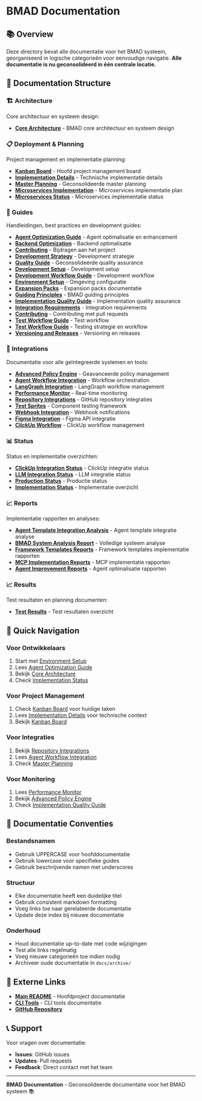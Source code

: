 # BMAD Documentation

## 📚 Overview

Deze directory bevat alle documentatie voor het BMAD systeem, georganiseerd in logische categorieën voor eenvoudige navigatie. **Alle documentatie is nu geconsolideerd in één centrale locatie.**

## 📁 Documentation Structure

### **🏗️ Architecture**
Core architectuur en systeem design:

- **[Core Architecture](architecture/core-architecture.md)** - BMAD core architectuur en systeem design

### **📋 Deployment & Planning**
Project management en implementatie planning:

- **[Kanban Board](deployment/KANBAN_BOARD.md)** - Hoofd project management board
- **[Implementation Details](deployment/IMPLEMENTATION_DETAILS.md)** - Technische implementatie details
- **[Master Planning](deployment/BMAD_MASTER_PLANNING.md)** - Geconsolideerde master planning
- **[Microservices Implementation](deployment/MICROSERVICES_IMPLEMENTATION_PLAN.md)** - Microservices implementatie plan
- **[Microservices Status](deployment/MICROSERVICES_IMPLEMENTATION_STATUS.md)** - Microservices implementatie status

### **📖 Guides**
Handleidingen, best practices en development guides:

- **[Agent Optimization Guide](guides/agent-optimization-guide.md)** - Agent optimalisatie en enhancement
- **[Backend Optimization](guides/BACKEND_OPTIMIZATION_README.md)** - Backend optimalisatie
- **[Contributing](guides/CONTRIBUTING.md)** - Bijdragen aan het project
- **[Development Strategy](guides/DEVELOPMENT_STRATEGY.md)** - Development strategie
- **[Quality Guide](guides/QUALITY_GUIDE.md)** - Geconsolideerde quality assurance
- **[Development Setup](guides/DEVELOPMENT_SETUP.md)** - Development setup
- **[Development Workflow Guide](guides/DEVELOPMENT_WORKFLOW_GUIDE.md)** - Development workflow
- **[Environment Setup](guides/ENVIRONMENT_SETUP.md)** - Omgeving configuratie
- **[Expansion Packs](guides/expansion-packs.md)** - Expansion packs documentatie
- **[Guiding Principles](guides/GUIDING-PRINCIPLES.md)** - BMAD guiding principles
- **[Implementation Quality Guide](guides/IMPLEMENTATION_QUALITY_GUIDE.md)** - Implementation quality assurance
- **[Integration Requirements](guides/INTEGRATION_REQUIREMENTS.md)** - Integration requirements
- **[Contributing](guides/CONTRIBUTING.md)** - Contributing met pull requests
- **[Test Workflow Guide](guides/TEST_WORKFLOW_GUIDE.md)** - Test workflow
- **[Test Workflow Guide](guides/TEST_WORKFLOW_GUIDE.md)** - Testing strategie en workflow
- **[Versioning and Releases](guides/VERSIONING_AND_RELEASES.md)** - Versioning en releases

### **🔗 Integrations**
Documentatie voor alle geïntegreerde systemen en tools:

- **[Advanced Policy Engine](integrations/ADVANCED_POLICY_ENGINE_README.md)** - Geavanceerde policy management
- **[Agent Workflow Integration](integrations/AGENT_WORKFLOW_INTEGRATION_README.md)** - Workflow orchestration
- **[LangGraph Integration](integrations/LANGGRAPH_INTEGRATION_README.md)** - LangGraph workflow management
- **[Performance Monitor](integrations/PERFORMANCE_MONITOR_INTEGRATION_README.md)** - Real-time monitoring
- **[Repository Integrations](integrations/REPOSITORY_INTEGRATIONS_README.md)** - GitHub repository integraties
- **[Test Sprites](integrations/TEST_SPRITES_INTEGRATION_README.md)** - Component testing framework
- **[Webhook Integration](integrations/WEBHOOK_INTEGRATION_README.md)** - Webhook notifications
- **[Figma Integration](integrations/FIGMA_INTEGRATION_README.md)** - Figma API integratie
- **[ClickUp Workflow](integrations/BMAD_CLICKUP_WORKFLOW_README.md)** - ClickUp workflow management

### **📊 Status**
Status en implementatie overzichten:

- **[ClickUp Integration Status](status/CLICKUP_INTEGRATION_STATUS.md)** - ClickUp integratie status
- **[LLM Integration Status](status/LLM_INTEGRATION_STATUS.md)** - LLM integratie status
- **[Production Status](status/PRODUCTION_STATUS.md)** - Productie status
- **[Implementation Status](status/IMPLEMENTATION_STATUS.md)** - Implementatie overzicht

### **📈 Reports**
Implementatie rapporten en analyses:

- **[Agent Template Integration Analysis](reports/AGENT_TEMPLATE_INTEGRATION_ANALYSIS.md)** - Agent template integratie analyse
- **[BMAD System Analysis Report](reports/BMAD_SYSTEM_ANALYSIS_REPORT.md)** - Volledige systeem analyse
- **[Framework Templates Reports](reports/)** - Framework templates implementatie rapporten
- **[MCP Implementation Reports](reports/)** - MCP implementatie rapporten
- **[Agent Improvement Reports](reports/agent-improvements/)** - Agent optimalisatie rapporten

### **📈 Results**
Test resultaten en planning documenten:

- **[Test Results](results/README.md)** - Test resultaten overzicht

## 🚀 Quick Navigation

### **Voor Ontwikkelaars**
1. Start met [Environment Setup](guides/ENVIRONMENT_SETUP.md)
2. Lees [Agent Optimization Guide](guides/agent-optimization-guide.md)
3. Bekijk [Core Architecture](architecture/core-architecture.md)
4. Check [Implementation Status](status/IMPLEMENTATION_STATUS.md)

### **Voor Project Management**
1. Check [Kanban Board](deployment/KANBAN_BOARD.md) voor huidige taken
2. Lees [Implementation Details](deployment/IMPLEMENTATION_DETAILS.md) voor technische context
3. Bekijk [Kanban Board](deployment/KANBAN_BOARD.md)

### **Voor Integraties**
1. Bekijk [Repository Integrations](integrations/REPOSITORY_INTEGRATIONS_README.md)
2. Lees [Agent Workflow Integration](integrations/AGENT_WORKFLOW_INTEGRATION_README.md)
3. Check [Master Planning](deployment/BMAD_MASTER_PLANNING.md)

### **Voor Monitoring**
1. Lees [Performance Monitor](integrations/PERFORMANCE_MONITOR_INTEGRATION_README.md)
2. Bekijk [Advanced Policy Engine](integrations/ADVANCED_POLICY_ENGINE_README.md)
3. Check [Implementation Quality Guide](guides/IMPLEMENTATION_QUALITY_GUIDE.md)

## 📝 Documentatie Conventies

### **Bestandsnamen**
- Gebruik UPPERCASE voor hoofddocumentatie
- Gebruik lowercase voor specifieke guides
- Gebruik beschrijvende namen met underscores

### **Structuur**
- Elke documentatie heeft een duidelijke titel
- Gebruik consistent markdown formatting
- Voeg links toe naar gerelateerde documentatie
- Update deze index bij nieuwe documentatie

### **Onderhoud**
- Houd documentatie up-to-date met code wijzigingen
- Test alle links regelmatig
- Voeg nieuwe categorieën toe indien nodig
- Archiveer oude documentatie in `docs/archive/`

## 🔗 Externe Links

- **[Main README](../README.md)** - Hoofdproject documentatie
- **[CLI Tools](../cli/README.md)** - CLI tools documentatie
- **[GitHub Repository](https://github.com/InnovativeDigitalMarketingSolutions/BMAD)**

## 📞 Support

Voor vragen over documentatie:
- **Issues**: GitHub issues
- **Updates**: Pull requests
- **Feedback**: Direct contact met het team

---

**BMAD Documentation** - Geconsolideerde documentatie voor het BMAD systeem 📚 